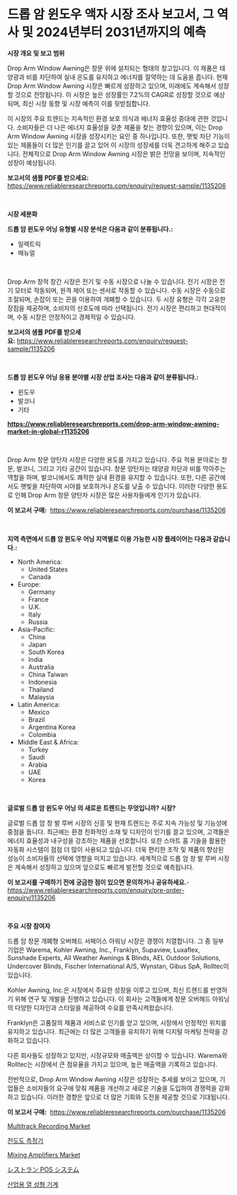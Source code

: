 <p><h1>드롭 암 윈도우 액자 시장 조사 보고서, 그 역사 및 2024년부터 2031년까지의 예측</h1></p><p><strong>시장 개요 및 보고 범위</strong></p>
<p><p>Drop Arm Window Awning은 창문 위에 설치되는 형태의 창고입니다. 이 제품은 태양광과 비를 차단하여 실내 온도를 유지하고 에너지를 절약하는 데 도움을 줍니다. 현재 Drop Arm Window Awning 시장은 빠르게 성장하고 있으며, 미래에도 계속해서 성장할 것으로 전망됩니다. 이 시장은 높은 성장률인 7.2%의 CAGR로 성장할 것으로 예상되며, 최신 시장 동향 및 시장 예측이 이를 뒷받침합니다. </p><p>이 시장의 주요 트렌드는 지속적인 환경 보호 의식과 에너지 효율성 증대에 관한 것입니다. 소비자들은 더 나은 에너지 효율성을 갖춘 제품을 찾는 경향이 있으며, 이는 Drop Arm Window Awning 시장을 성장시키는 요인 중 하나입니다. 또한, 햇빛 차단 기능이 있는 제품들이 더 많은 인기를 끌고 있어 이 시장의 성장세를 더욱 견고하게 해주고 있습니다. 전체적으로 Drop Arm Window Awning 시장은 밝은 전망을 보이며, 지속적인 성장이 예상됩니다.</p></p>
<p><strong>보고서의 샘플 PDF를 받으세요:</strong> <a href="https://www.reliableresearchreports.com/enquiry/request-sample/1135206">https://www.reliableresearchreports.com/enquiry/request-sample/1135206</a></p>
<p>&nbsp;</p>
<p><strong>시장 세분화</strong></p>
<p><strong>드롭 암 윈도우 어닝 유형별 시장 분석은 다음과 같이 분류됩니다.:</strong></p>
<p><ul><li>일렉트릭</li><li>매뉴얼</li></ul></p>
<p>&nbsp;</p>
<p><p>Drop Arm 창적 창간 시장은 전기 및 수동 시장으로 나눌 수 있습니다. 전기 시장은 전기 모터로 작동되며, 원격 제어 또는 센서로 작동할 수 있습니다. 수동 시장은 수동으로 조절되며, 손잡이 또는 끈을 이용하여 개폐할 수 있습니다. 두 시장 유형은 각각 고유한 장점을 제공하며, 소비자의 선호도에 따라 선택됩니다. 전기 시장은 편리하고 현대적이며, 수동 시장은 안정적이고 경제적일 수 있습니다.</p></p>
<p><strong>보고서의 샘플 PDF를 받으세요:</strong>&nbsp;<a href="https://www.reliableresearchreports.com/enquiry/request-sample/1135206">https://www.reliableresearchreports.com/enquiry/request-sample/1135206</a></p>
<p>&nbsp;</p>
<p><strong> 드롭 암 윈도우 어닝 응용 분야별 시장 산업 조사는 다음과 같이 분류됩니다.:</strong></p>
<p><ul><li>윈도우</li><li>발코니</li><li>기타</li></ul></p>
<p><strong><a href="https://www.reliableresearchreports.com/drop-arm-window-awning-market-in-global-r1135206">https://www.reliableresearchreports.com/drop-arm-window-awning-market-in-global-r1135206</a></strong></p>
<p>&nbsp;</p>
<p><p>Drop Arm 창문 양탄자 시장은 다양한 용도를 가지고 있습니다. 주요 적용 분야로는 창문, 발코니, 그리고 기타 공간이 있습니다. 창문 양탄자는 태양광 차단과 비를 막아주는 역할을 하며, 발코니에서도 쾌적한 실내 환경을 유지할 수 있습니다. 또한, 다른 공간에서도 햇빛을 차단하여 시야를 보호하거나 온도를 낮출 수 있습니다. 이러한 다양한 용도로 인해 Drop Arm 창문 양탄자 시장은 많은 사용자들에게 인기가 있습니다.</p></p>
<p><strong>이 보고서 구매:</strong>&nbsp; <a href="https://www.reliableresearchreports.com/purchase/1135206">https://www.reliableresearchreports.com/purchase/1135206</a></p>
<p>&nbsp;</p>
<p><strong>지역 측면에서 드롭 암 윈도우 어닝 지역별로 이용 가능한 시장 플레이어는 다음과 같습니다.:</strong></p>
<p><ul>
    <li>
        North America:
        <ul>
            <li>United States</li>
            <li>Canada</li>
        </ul>
    </li>
    <li>
        Europe:
        <ul>
            <li>Germany</li>
            <li>France</li>
            <li>U.K.</li>
            <li>Italy</li>
            <li>Russia</li>
        </ul>
    </li>
    <li>
        Asia-Pacific:
        <ul>
            <li>China</li>
            <li>Japan</li>
            <li>South Korea</li>
            <li>India</li>
            <li>Australia</li>
            <li>China Taiwan</li>
            <li>Indonesia</li>
            <li>Thailand</li>
            <li>Malaysia</li>
        </ul>
    </li>
    <li>
        Latin America:
        <ul>
            <li>Mexico</li>
            <li>Brazil</li>
            <li>Argentina Korea</li>
            <li>Colombia</li>
        </ul>
    </li>
    <li>
        Middle East & Africa:
        <ul>
            <li>Turkey</li>
            <li>Saudi</li>
            <li>Arabia</li>
            <li>UAE</li>
            <li>Korea</li>
        </ul>
    </li>
    </ul></p>
<p>&nbsp;</p>
<p><strong>글로벌 드롭 암 윈도우 어닝 의 새로운 트렌드는 무엇입니까? 시장?</strong></p>
<p><p>글로벌 드롭 암 창 발 루버 시장의 신흥 및 현재 트렌드는 주로 지속 가능성 및 기능성에 중점을 둡니다. 최근에는 환경 친화적인 소재 및 디자인이 인기를 끌고 있으며, 고객들은 에너지 효율성과 내구성을 강조하는 제품을 선호합니다. 또한 스마트 홈 기술을 활용한 자동화 시스템이 점점 더 많이 사용되고 있습니다. 더욱 편리한 조작 및 제품의 향상된 성능이 소비자들의 선택에 영향을 미치고 있습니다. 세계적으로 드롭 암 창 발 루버 시장은 계속해서 성장하고 있으며 앞으로도 빠르게 발전할 것으로 예측됩니다.</p></p>
<p><strong>이 보고서를 구매하기 전에 궁금한 점이 있으면 문의하거나 공유하세요.</strong>- <a href="https://www.reliableresearchreports.com/enquiry/pre-order-enquiry/1135206">https://www.reliableresearchreports.com/enquiry/pre-order-enquiry/1135206</a></p>
<p>&nbsp;</p>
<p><strong>주요 시장 참여자</strong></p>
<p><p>드롭 암 창문 개폐형 오버헤드 서페이스 아워닝 시장은 경쟁이 치열합니다. 그 중 일부 기업은 Warema, Kohler Awning, Inc., Franklyn, Supaview, Luxaflex, Sunshade Experts, All Weather Awnings & Blinds, AEL Outdoor Solutions, Undercover Blinds, Fischer International A/S, Wynstan, Gibus SpA, Rolltec이 있습니다.</p><p>Kohler Awning, Inc.은 시장에서 주요한 성장을 이루고 있으며, 최신 트렌드를 반영하기 위해 연구 및 개발을 진행하고 있습니다. 이 회사는 고객들에게 창문 오버헤드 아워닝의 다양한 디자인과 스타일을 제공하여 수요를 만족시켜왔습니다.</p><p>Franklyn은 고품질의 제품과 서비스로 인기를 얻고 있으며, 시장에서 안정적인 위치를 유지하고 있습니다. 최근에는 더 많은 고객들을 유치하기 위해 디지털 마케팅 전략을 강화하고 있습니다.</p><p>다른 회사들도 성장하고 있지만, 시장규모와 매출액은 상이할 수 있습니다. Warema와 Rolltec는 시장에서 큰 점유율을 가지고 있으며, 높은 매출액을 기록하고 있습니다.</p><p>전반적으로, Drop Arm Window Awning 시장은 성장하는 추세를 보이고 있으며, 기업들은 소비자들의 요구에 맞춰 제품을 개선하고 새로운 기술을 도입하여 경쟁력을 강화하고 있습니다. 이러한 경향은 앞으로 더 많은 기회와 도전을 제공할 것으로 기대됩니다.</p></p>
<p><strong>이 보고서 구매:</strong>&nbsp;&nbsp;<a href="https://www.reliableresearchreports.com/purchase/1135206">https://www.reliableresearchreports.com/purchase/1135206</a></p>
<p><p><a href="https://github.com/Glendatilghmankmgz0rbhwpy/Market-Research-Report-List-2/blob/main/multitrack-recording-market.md">Multitrack Recording Market</a></p><p><a href="https://medium.com/@electat2023/%EC%A0%84%EB%8F%84%EB%8F%84-%EC%B8%A1%EC%A0%95%EA%B8%B0-%EC%8B%9C%EC%9E%A5-%EC%A0%84%EB%A7%9D-%EC%82%B0%EC%97%85-%EA%B0%9C%EC%9A%94-%EB%B0%8F-%EC%98%88%EC%B8%A1-2024%EB%85%84%EB%B6%80%ED%84%B0-2031%EB%85%84%EA%B9%8C%EC%A7%80-44e57b38776e">전도도 측정기</a></p><p><a href="https://github.com/dx0328/Market-Research-Report-List-2/blob/main/mixing-amplifiers-market.md">Mixing Amplifiers Market</a></p><p><a href="https://medium.com/@mookiesville/%E3%83%AC%E3%82%B9%E3%83%88%E3%83%A9%E3%83%B3pos%E3%82%B7%E3%82%B9%E3%83%86%E3%83%A0%E5%B8%82%E5%A0%B4-%E7%A8%AE%E9%A1%9E-%E3%82%A2%E3%83%97%E3%83%AA%E3%82%B1%E3%83%BC%E3%82%B7%E3%83%A7%E3%83%B3-%E3%81%8A%E3%82%88%E3%81%B3%E5%9C%B0%E7%90%86%E3%81%AB%E3%82%88%E3%82%8B%E5%8C%85%E6%8B%AC%E7%9A%84%E3%81%AA%E8%A9%95%E4%BE%A1-37202c18487b">レストラン POS システム</a></p><p><a href="https://github.com/fernandotryO5lson96765/Market-Research-Report-List-1/blob/main/389473326616.md">산업용 열 성형 기계</a></p></p>